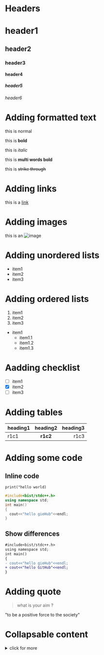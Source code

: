 
<!-- this is a comment -->

# Headers

# header1
## header2
### header3
#### header4
##### header5
###### header6


# Adding formatted text

this is normal

this is **bold**

this is *italic*

this is **multi words bold**

this is ~~strike through~~


# Adding links

this is a [link](google.com)

# Adding images

this is an ![image](https://robohash.org/shammo)


# Adding unordered lists

- item1
- item2
- item3

# Adding ordered lists

1. item1
1. item2
1. item3

- item1
  - item1.1
  - item1.2
  - item1.3

# Aadding checklist

- [ ] item1
- [x] item2
- [ ] item3

# Adding tables

| heading1 | heading2 | heading3 |
| :--- | :---: | ---: |
| r1c1 | **r1c2** | r1c3 |


# Adding some code

## Inline code
`print("hello world)`

```c++
#include<bist/stdc++.h>
using namespace std;
int main()
{
  cout<<"hello gieHub"<<endl;
}
```

## Show differences

```diff
#include<bist/stdc++.h>
using namespace std;
int main()
{
- cout<<"hello gieHub"<<endl;
+ cout<<"hello GitHub"<<endl;
}
```

# Adding quote

> what is your aim ?

"to be a positive force to the society"


# Collapsable content

<details>
  <summary> click for more </summary>
  here is the descriptive thing
  that i want to share with you
</details>  

